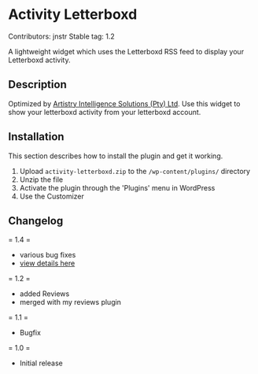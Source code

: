 # Activity Letterboxd

Contributors: jnstr
Stable tag: 1.2

A lightweight widget which uses the Letterboxd RSS feed to display your Letterboxd activity.

## Description

Optimized by [Artistry Intelligence Solutions (Pty) Ltd](http://artintelsolutions.co.za/). Use this widget to show your letterboxd activity from your letterboxd account.

## Installation

This section describes how to install the plugin and get it working.

1. Upload `activity-letterboxd.zip` to the `/wp-content/plugins/` directory
2. Unzip the file
3. Activate the plugin through the 'Plugins' menu in WordPress
4. Use the Customizer

## Changelog

= 1.4 =

- various bug fixes
- [view details here](https://github.com/artistry-intelligence-solutions/Wordpress-Letterboxd-Activity/commit/601eb95ed6d894512910d42b64fdfe36d8fe5543)

= 1.2 =

- added Reviews
- merged with my reviews plugin

= 1.1 =

- Bugfix

= 1.0 =

- Initial release
